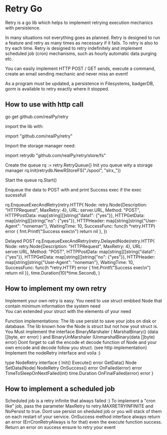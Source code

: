 # Retry Go

Retry is a go lib  which helps to implement retrying execution mechanics with persistence.


In many situations not everything goes as planned. Retry is designed to run a feature and retry as many times as necessary if it fails.
To retry is also to try each time. Retry is designed to retry indefinitely and implement scheduled job (cron) mechanisms, such as hourly automatic data purging etc.


You can easily implement HTTP POST / GET sends, execute a command, create an email sending mechanic and never miss an event!

As a program must be updated, a persistence in Filesystems, badgerDB, gorm is available to retry exactly where it stopped.

## How to use with http call

go get github.com/realPy/retry

import the lib with:

import "github.com/realPy/retry"

Import the storage manager need:

import retrydb "github.com/realPy/retry/store/fs"


Create the queue
rq := retry.RetryQueue{}
Init you queue wity a storage manager
rq.Init(retrydb.NewRStoreFS("./spool", "slrx_"))

Start the queue
rq.Start()

Enqueue the data to POST with and print Success exec if the exec sucessfull

rq.EnqueueExecAndRetry(retry.HTTP{
    Node:         retry.Node{Description: "HTTPRequest", MaxRetry: 4},
    URL:          server.URL,
    Method:       "POST",
    HTTPPostData: map[string][]string{"data1": {"yes"}},
    HTTPGetData:  map[string][]string{"no": {"yes"}},
    HTTPHeader:   map[string]string{"User-Agent": "noneman"},
    WaitingTime:  10,
    SuccessFunc: func(h *retry.HTTP) error {
			fmt.Printf("Success exec\n")
			return nil
	},
})

Delayed POST 
	rq.EnqueueExecAndRetry(retry.DelayedNode(retry.HTTP{
		Node:         retry.Node{Description: "HTTPRequest", MaxRetry: 4},
		URL:          server.URL,
		Method:       "POST",
		HTTPPostData: map[string][]string{"data1": {"yes"}},
		HTTPGetData:  map[string][]string{"no": {"yes"}},
		HTTPHeader:   map[string]string{"User-Agent": "noneman"},
		WaitingTime:  10,
		SuccessFunc: func(h *retry.HTTP) error {
			fmt.Printf("Success exec\n")
			return nil
		}}, time.Duration(10)*time.Second),
	)



## How to implement my own retry
Implement your own retry is easy.
You need to use struct embbed Node that contain minimum information the system need  
You can extended your struct with the elements of your need

Function implementations:
The lib use persist to save your jobs on disk or database. The lib known how the Node is struct but not how yout struct is.
You Must implement the interface BinaryMarshaler ( MarshalBinary() (data []byte, err error) ) and BinaryUnMarshaler (UnmarshalBinary(data []byte) error)
Dont forget to call the encode et decode function of Node and your own encode and decode follow you struct.
(see http implementation)
Implement the nodeRetry interface and voila :)

type NodeRetry interface {
	Init()
	Execute() error
	GetData() Node
	SetData(Node) NodeRetry
	OnSuccess() error
	OnFailed(error) error
	TimeToSleepOnNextFailed(int) time.Duration
	OnFinalFailed(error) error
}

## How to implement a scheduled job
Scheduled job is a retry infinite that always failed :)
To implement a "cron like" job, pass the parameter MaxRetry to retry.MAXRETRYINFINITE and  NoPersist to true.
Dont use persist on sheduled job or you will stack of them on each restart of your service.
OnSuccess method interface always return an error (ErrCronRetryAlways is for that) even the execute function success. Return an error on success ensure to retry your event

